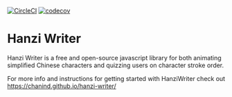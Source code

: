 [![CircleCI](https://img.shields.io/circleci/project/github/chanind/hanzi-writer.svg)]() [![codecov](https://codecov.io/gh/chanind/hanzi-writer/branch/master/graph/badge.svg)](https://codecov.io/gh/chanind/hanzi-writer)


Hanzi Writer
=====================

Hanzi Writer is a free and open-source javascript library for both animating simplified Chinese characters and quizzing users on character stroke order.

For more info and instructions for getting started with HanziWriter check out https://chanind.github.io/hanzi-writer/
